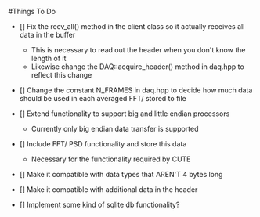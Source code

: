 #Things To Do

- [] Fix the recv_all() method in the client class so it actually receives all data in the buffer
     - This is necessary to read out the header when you don't know the length of it
     - Likewise change the DAQ::acquire_header() method in daq.hpp to reflect this change

- [] Change the constant N_FRAMES in daq.hpp to decide how much data should be used in each averaged FFT/ stored to file

- [] Extend functionality to support big and little endian processors
     - Currently only big endian data transfer is supported

- [] Include FFT/ PSD functionality and store this data
     - Necessary for the functionality required by CUTE

- [] Make it compatible with data types that AREN'T 4 bytes long

- [] Make it compatible with additional data in the header

- [] Implement some kind of sqlite db functionality?
